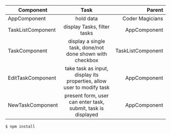 | Component        | Task         | Parent  |
| ------------- |:-------------:| -----:|
| AppComponent      | hold data | Coder Magicians |
| TaskListComponent   | display Tasks, filter tasks     |   AppComponent |
| TaskComponent   | display a single task, done/not done shown with checkbox    |   TaskListComponent |
| EditTaskComponent |   take task as input, display its properties, allow user to modify task    |    AppComponent |
| NewTaskComponent |   present form, user can enter task, submit, task is displayed   |    AppComponent |

```
$ npm install
```
